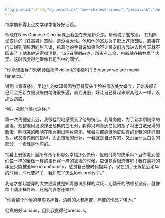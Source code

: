 ```yaml
---
{"dg-publish":true,"dg-permalink":"new-chinese-cinema","permalink":"/new-chinese-cinema/"}
---
```



每学期都得上点文学课才能好好活着。

今晚在New Chinese Cinema课上我坐在朱建新旁边，听他说了些故事。 在相辉堂安排的《红高粱》首映，票没得太快。他和他的室友为了赶上这场首映，直接在门口蹲到喝醉酒的张艺谋，抓着他的手臂说如果你不让保安们放我进去我今天就不回去了！他说他记得很清楚，1.25日寒假前夕，那天有点冷，电影就在柏林赢了大奖。这时我觉得他很像我们当中的同学。

“你能想象我们朱老师做那样violent的事情吗？Because we are movie fanatics。”

讲到《青春祭》，里边儿的女知青因为穿得灰头土脸被傣族美女嫌弃，开始哀叹自己只会把新衣服没来由地洗很多遍，直到洗旧，好让自己看起来跟其他人一样，没那么跳脱。

“唉，我那时候也这样。”

第一次离他这么近，我很猛烈地感受到了他的伤心。我看向他，为了新学期刚染的黑发，规整地用发胶抹出经典的三七分，剃得只剩青灰底色的胡子衬出白嫩光滑的脸蛋，眯眯笑的眼睛在眼角拖出两片燕尾。我每次都感慨他皮肤真的比我的还好很多。我又看向他的指甲，歪歪扭扭的形状，一看就是自己剪的，又没留什么白色的部分，一看就是他剪的。

“《看上去很美》里所有孩子都那么幸福那么快乐，但他们真的快乐吗？当你看到他们说一样的话做一样的事还穿一样的衣服的时候，应该觉得很恐怖吧！我在最好的年纪只能被迫live in uniformity，感觉自己被时代抛弃了。现在到了无限接近老年的时候，时代变好了，我却忘了怎么look pretty了。”

我这才想起他穿的大衣通常就是知青服饰那样的深灰，连翻开的绣领都没有，就像中山装那样杵着，比他的姿态还端庄。

“你看那个时候的电影多痛苦。清醒的人都痛苦，痛苦的作品才伟大。”

他真的好curious，因此我觉得他precious。